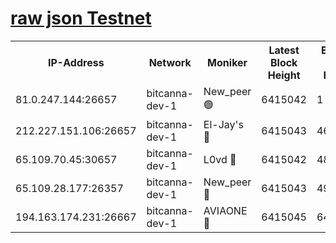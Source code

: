 [raw json Testnet](https://rpc-check.bcat.stavr.tech/bcat/rpc-bcat-result.json)
=


<table><tr><th>IP-Address</th><th>Network</th><th>Moniker</th><th>Latest Block Height</th><th>Earliest Block Height</th><th>Catching Up</th><th>Tx Index</th><th>Voting Power</th><th>Scan Time</th></tr><tr><td>81.0.247.144:26657</td><td>bitcanna-dev-1</td><td>New_peer 🟢</td><td>6415042</td><td>1</td><td>False</td><td>on</td><td>0</td><td>2024-02-13T01:21:26.273709776UTC</td></tr><tr><td>212.227.151.106:26657</td><td>bitcanna-dev-1</td><td>El-Jay's 🔴</td><td>6415043</td><td>4670391</td><td>False</td><td>on</td><td>2218164</td><td>2024-02-13T01:21:33.014130730UTC</td></tr><tr><td>65.109.70.45:30657</td><td>bitcanna-dev-1</td><td>L0vd 🔴</td><td>6415042</td><td>4828155</td><td>False</td><td>on</td><td>307920</td><td>2024-02-13T01:21:26.592442677UTC</td></tr><tr><td>65.109.28.177:26357</td><td>bitcanna-dev-1</td><td>New_peer 🔴</td><td>6415043</td><td>4952911</td><td>False</td><td>on</td><td>2237067</td><td>2024-02-13T01:21:33.328374293UTC</td></tr><tr><td>194.163.174.231:26667</td><td>bitcanna-dev-1</td><td>AVIAONE 🔴</td><td>6415045</td><td>6413621</td><td>False</td><td>on</td><td>1949865</td><td>2024-02-13T01:21:39.868944969UTC</td></tr></table>